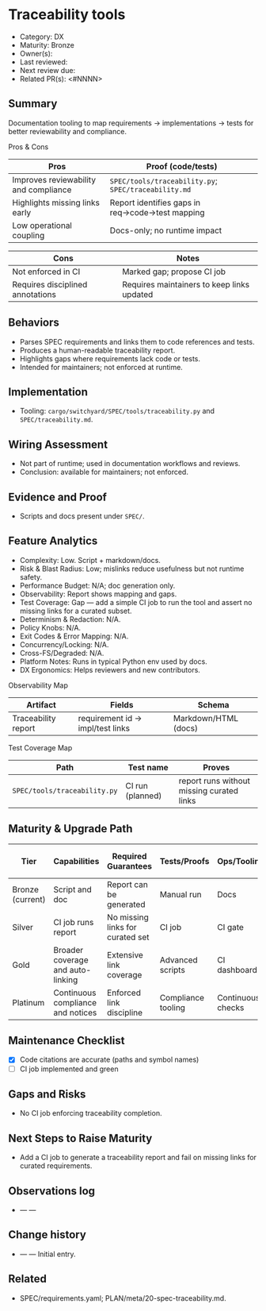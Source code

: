 # Traceability tools

- Category: DX
- Maturity: Bronze
- Owner(s): <owner>
- Last reviewed: <YYYY-MM-DD>
- Next review due: <YYYY-MM-DD>
- Related PR(s): <#NNNN>

## Summary

Documentation tooling to map requirements → implementations → tests for better reviewability and compliance.

Pros & Cons

| Pros | Proof (code/tests) |
| --- | --- |
| Improves reviewability and compliance | `SPEC/tools/traceability.py`; `SPEC/traceability.md` |
| Highlights missing links early | Report identifies gaps in req→code→test mapping |
| Low operational coupling | Docs-only; no runtime impact |

| Cons | Notes |
| --- | --- |
| Not enforced in CI | Marked gap; propose CI job |
| Requires disciplined annotations | Requires maintainers to keep links updated |

## Behaviors

- Parses SPEC requirements and links them to code references and tests.
- Produces a human-readable traceability report.
- Highlights gaps where requirements lack code or tests.
- Intended for maintainers; not enforced at runtime.

## Implementation

- Tooling: `cargo/switchyard/SPEC/tools/traceability.py` and `SPEC/traceability.md`.

## Wiring Assessment

- Not part of runtime; used in documentation workflows and reviews.
- Conclusion: available for maintainers; not enforced.

## Evidence and Proof

- Scripts and docs present under `SPEC/`.

## Feature Analytics

- Complexity: Low. Script + markdown/docs.
- Risk & Blast Radius: Low; mislinks reduce usefulness but not runtime safety.
- Performance Budget: N/A; doc generation only.
- Observability: Report shows mapping and gaps.
- Test Coverage: Gap — add a simple CI job to run the tool and assert no missing links for a curated subset.
- Determinism & Redaction: N/A.
- Policy Knobs: N/A.
- Exit Codes & Error Mapping: N/A.
- Concurrency/Locking: N/A.
- Cross-FS/Degraded: N/A.
- Platform Notes: Runs in typical Python env used by docs.
- DX Ergonomics: Helps reviewers and new contributors.

Observability Map

| Artifact | Fields | Schema |
| --- | --- | --- |
| Traceability report | requirement id → impl/test links | Markdown/HTML (docs) |

Test Coverage Map

| Path | Test name | Proves |
| --- | --- | --- |
| `SPEC/tools/traceability.py` | CI run (planned) | report runs without missing curated links |

## Maturity & Upgrade Path

| Tier | Capabilities | Required Guarantees | Tests/Proofs | Ops/Tooling | Relationship to Previous Tier |
| --- | --- | --- | --- | --- | --- |
| Bronze (current) | Script and doc | Report can be generated | Manual run | Docs | Additive |
| Silver | CI job runs report | No missing links for curated set | CI job | CI gate | Additive |
| Gold | Broader coverage and auto-linking | Extensive link coverage | Advanced scripts | CI dashboards | Additive |
| Platinum | Continuous compliance and notices | Enforced link discipline | Compliance tooling | Continuous checks | Additive |

## Maintenance Checklist

- [x] Code citations are accurate (paths and symbol names)
- [ ] CI job implemented and green
## Gaps and Risks

- No CI job enforcing traceability completion.

## Next Steps to Raise Maturity

- Add a CI job to generate a traceability report and fail on missing links for curated requirements.

## Observations log

- <YYYY-MM-DD> — <author> — <note>

## Change history

- <YYYY-MM-DD> — <author> — Initial entry.

## Related

- SPEC/requirements.yaml; PLAN/meta/20-spec-traceability.md.

